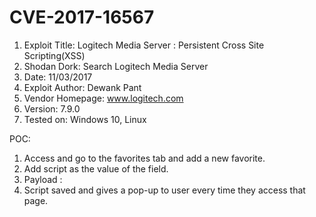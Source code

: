# CVE-2017-16567

1. Exploit Title: Logitech Media Server : Persistent Cross Site Scripting(XSS)
2. Shodan Dork: Search Logitech Media Server
3. Date: 11/03/2017
4. Exploit Author: Dewank Pant
5. Vendor Homepage: www.logitech.com
6. Version: 7.9.0
7. Tested on: Windows 10, Linux

 
 
 
POC:
 
1. Access and go to the favorites tab and add a new favorite.
2. Add script as the value of the field.
3. Payload : <script> alert(1)</script>
4. Script saved and gives a pop-up to user every time they access that page.

